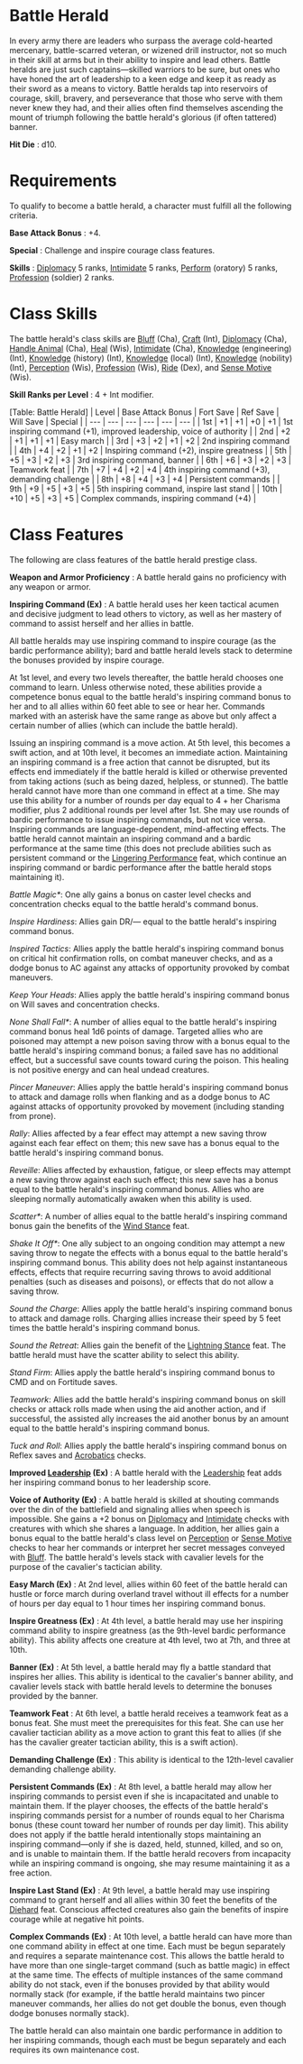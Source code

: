 # Battle Herald

In every army there are leaders who surpass the average cold-hearted mercenary, battle-scarred veteran, or wizened drill instructor, not so much in their skill at arms but in their ability to inspire and lead others. Battle heralds are just such captains—skilled warriors to be sure, but ones who have honed the art of leadership to a keen edge and keep it as ready as their sword as a means to victory. Battle heralds tap into reservoirs of courage, skill, bravery, and perseverance that those who serve with them never knew they had, and their allies often find themselves ascending the mount of triumph following the battle herald's glorious (if often tattered) banner.

**Hit Die** : d10.

# Requirements

To qualify to become a battle herald, a character must fulfill all the following criteria.

**Base Attack Bonus** : +4.

**Special** : Challenge and inspire courage class features.

**Skills** : [Diplomacy](../../skills/diplomacy.html#_diplomacy) 5 ranks, [Intimidate](../../skills/intimidate.html#_intimidate) 5 ranks, [Perform](../../skills/perform.html#_perform) (oratory) 5 ranks, [Profession](../../skills/profession.html#_profession) (soldier) 2 ranks.

# Class Skills

The battle herald's class skills are [Bluff](../../skills/bluff.html#_bluff) (Cha), [Craft](../../skills/craft.html#_craft) (Int), [Diplomacy](../../skills/diplomacy.html#_diplomacy) (Cha), [Handle Animal](../../skills/handleAnimal.html#_handle-animal) (Cha), [Heal](../../skills/heal.html#_heal) (Wis), [Intimidate](../../skills/intimidate.html#_intimidate) (Cha), [Knowledge](../../skills/knowledge.html#_knowledge) (engineering) (Int), [Knowledge](../../skills/knowledge.html#_knowledge) (history) (Int), [Knowledge](../../skills/knowledge.html#_knowledge) (local) (Int), [Knowledge](../../skills/knowledge.html#_knowledge) (nobility) (Int), [Perception](../../skills/perception.html#_perception) (Wis), [Profession](../../skills/profession.html#_profession) (Wis), [Ride](../../skills/ride.html#_ride) (Dex), and [Sense Motive](../../skills/senseMotive.html#_sense-motive) (Wis).

**Skill Ranks per Level** : 4 + Int modifier.

[Table: Battle Herald]
| Level | Base Attack Bonus | Fort Save | Ref Save | Will Save | Special |
| --- | --- | --- | --- | --- | --- |
| 1st | +1 | +1 | +0 | +1 | 1st inspiring command (+1), improved leadership, voice of authority |
| 2nd | +2 | +1 | +1 | +1 | Easy march |
| 3rd | +3 | +2 | +1 | +2 | 2nd inspiring command |
| 4th | +4 | +2 | +1 | +2 | Inspiring command (+2), inspire greatness |
| 5th | +5 | +3 | +2 | +3 | 3rd inspiring command, banner |
| 6th | +6 | +3 | +2 | +3 | Teamwork feat |
| 7th | +7 | +4 | +2 | +4 | 4th inspiring command (+3), demanding challenge |
| 8th | +8 | +4 | +3 | +4 | Persistent commands |
| 9th | +9 | +5 | +3 | +5 | 5th inspiring command, inspire last stand |
| 10th | +10 | +5 | +3 | +5 | Complex commands, inspiring command (+4) |

# Class Features

The following are class features of the battle herald prestige class.

**Weapon and Armor Proficiency** : A battle herald gains no proficiency with any weapon or armor.

**Inspiring Command (Ex)** : A battle herald uses her keen tactical acumen and decisive judgment to lead others to victory, as well as her mastery of command to assist herself and her allies in battle.

All battle heralds may use inspiring command to inspire courage (as the bardic performance ability); bard and battle herald levels stack to determine the bonuses provided by inspire courage.

At 1st level, and every two levels thereafter, the battle herald chooses one command to learn. Unless otherwise noted, these abilities provide a competence bonus equal to the battle herald's inspiring command bonus to her and to all allies within 60 feet able to see or hear her. Commands marked with an asterisk have the same range as above but only affect a certain number of allies (which can include the battle herald).

Issuing an inspiring command is a move action. At 5th level, this becomes a swift action, and at 10th level, it becomes an immediate action. Maintaining an inspiring command is a free action that cannot be disrupted, but its effects end immediately if the battle herald is killed or otherwise prevented from taking actions (such as being dazed, helpless, or stunned). The battle herald cannot have more than one command in effect at a time. She may use this ability for a number of rounds per day equal to 4 + her Charisma modifier, plus 2 additional rounds per level after 1st. She may use rounds of bardic performance to issue inspiring commands, but not vice versa. Inspiring commands are language-dependent, mind-affecting effects. The battle herald cannot maintain an inspiring command and a bardic performance at the same time (this does not preclude abilities such as persistent command or the [Lingering Performance](../advancedFeats.html#_lingering-performance) feat, which continue an inspiring command or bardic performance after the battle herald stops maintaining it).

_Battle Magic\*_: One ally gains a bonus on caster level checks and concentration checks equal to the battle herald's command bonus.

_Inspire Hardiness_: Allies gain DR/— equal to the battle herald's inspiring command bonus.

_Inspired Tactics_: Allies apply the battle herald's inspiring command bonus on critical hit confirmation rolls, on combat maneuver checks, and as a dodge bonus to AC against any attacks of opportunity provoked by combat maneuvers.

_Keep Your Heads_: Allies apply the battle herald's inspiring command bonus on Will saves and concentration checks.

_None Shall Fall\*_: A number of allies equal to the battle herald's inspiring command bonus heal 1d6 points of damage. Targeted allies who are poisoned may attempt a new poison saving throw with a bonus equal to the battle herald's inspiring command bonus; a failed save has no additional effect, but a successful save counts toward curing the poison. This healing is not positive energy and can heal undead creatures.

_Pincer Maneuver_: Allies apply the battle herald's inspiring command bonus to attack and damage rolls when flanking and as a dodge bonus to AC against attacks of opportunity provoked by movement (including standing from prone).

_Rally_: Allies affected by a fear effect may attempt a new saving throw against each fear effect on them; this new save has a bonus equal to the battle herald's inspiring command bonus.

_Reveille_: Allies affected by exhaustion, fatigue, or sleep effects may attempt a new saving throw against each such effect; this new save has a bonus equal to the battle herald's inspiring command bonus. Allies who are sleeping normally automatically awaken when this ability is used.

_Scatter\*_: A number of allies equal to the battle herald's inspiring command bonus gain the benefits of the [Wind Stance](../../feats.html#_wind-stance) feat.

_Shake It Off\*_: One ally subject to an ongoing condition may attempt a new saving throw to negate the effects with a bonus equal to the battle herald's inspiring command bonus. This ability does not help against instantaneous effects, effects that require recurring saving throws to avoid additional penalties (such as diseases and poisons), or effects that do not allow a saving throw.

_Sound the Charge_: Allies apply the battle herald's inspiring command bonus to attack and damage rolls. Charging allies increase their speed by 5 feet times the battle herald's inspiring command bonus.

_Sound the Retreat_: Allies gain the benefit of the [Lightning Stance](../../feats.html#_lightning-stance) feat. The battle herald must have the scatter ability to select this ability.

_Stand Firm_: Allies apply the battle herald's inspiring command bonus to CMD and on Fortitude saves.

_Teamwork_: Allies add the battle herald's inspiring command bonus on skill checks or attack rolls made when using the aid another action, and if successful, the assisted ally increases the aid another bonus by an amount equal to the battle herald's inspiring command bonus.

_Tuck and Roll_: Allies apply the battle herald's inspiring command bonus on Reflex saves and [Acrobatics](../../skills/acrobatics.html#_acrobatics) checks.

**Improved [Leadership](../../feats.html#_leadership) (Ex)** : A battle herald with the [Leadership](../../feats.html#_leadership) feat adds her inspiring command bonus to her leadership score.

**Voice of Authority (Ex)** : A battle herald is skilled at shouting commands over the din of the battlefield and signaling allies when speech is impossible. She gains a +2 bonus on [Diplomacy](../../skills/diplomacy.html#_diplomacy) and [Intimidate](../../skills/intimidate.html#_intimidate) checks with creatures with which she shares a language. In addition, her allies gain a bonus equal to the battle herald's class level on [Perception](../../skills/perception.html#_perception) or [Sense Motive](../../skills/senseMotive.html#_sense-motive) checks to hear her commands or interpret her secret messages conveyed with [Bluff](../../skills/bluff.html#_bluff). The battle herald's levels stack with cavalier levels for the purpose of the cavalier's tactician ability.

**Easy March (Ex)** : At 2nd level, allies within 60 feet of the battle herald can hustle or force march during overland travel without ill effects for a number of hours per day equal to 1 hour times her inspiring command bonus.

**Inspire Greatness (Ex)** : At 4th level, a battle herald may use her inspiring command ability to inspire greatness (as the 9th-level bardic performance ability). This ability affects one creature at 4th level, two at 7th, and three at 10th.

**Banner (Ex)** : At 5th level, a battle herald may fly a battle standard that inspires her allies. This ability is identical to the cavalier's banner ability, and cavalier levels stack with battle herald levels to determine the bonuses provided by the banner.

**Teamwork Feat** : At 6th level, a battle herald receives a teamwork feat as a bonus feat. She must meet the prerequisites for this feat. She can use her cavalier tactician ability as a move action to grant this feat to allies (if she has the cavalier greater tactician ability, this is a swift action).

**Demanding Challenge (Ex)** : This ability is identical to the 12th-level cavalier demanding challenge ability.

**Persistent Commands (Ex)** : At 8th level, a battle herald may allow her inspiring commands to persist even if she is incapacitated and unable to maintain them. If the player chooses, the effects of the battle herald's inspiring commands persist for a number of rounds equal to her Charisma bonus (these count toward her number of rounds per day limit). This ability does not apply if the battle herald intentionally stops maintaining an inspiring command—only if she is dazed, held, stunned, killed, and so on, and is unable to maintain them. If the battle herald recovers from incapacity while an inspiring command is ongoing, she may resume maintaining it as a free action.

**Inspire Last Stand (Ex)** : At 9th level, a battle herald may use inspiring command to grant herself and all allies within 30 feet the benefits of the [Diehard](../../feats.html#_diehard) feat. Conscious affected creatures also gain the benefits of inspire courage while at negative hit points.

**Complex Commands (Ex)** : At 10th level, a battle herald can have more than one command ability in effect at one time. Each must be begun separately and requires a separate maintenance cost. This allows the battle herald to have more than one single-target command (such as battle magic) in effect at the same time. The effects of multiple instances of the same command ability do not stack, even if the bonuses provided by that ability would normally stack (for example, if the battle herald maintains two pincer maneuver commands, her allies do not get double the bonus, even though dodge bonuses normally stack).

The battle herald can also maintain one bardic performance in addition to her inspiring commands, though each must be begun separately and each requires its own maintenance cost.

